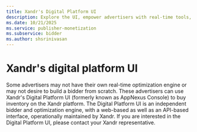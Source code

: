 ```yaml
---
title: Xandr's Digital Platform UI
description: Explore the UI, empower advertisers with real-time tools, effortlessly buy platform inventory via web/API. Contact the representative for details.
ms.date: 10/21/2025
ms.service: publisher-monetization
ms.subservice: bidder
ms.author: shsrinivasan
---
```


# Xandr's digital platform UI

Some advertisers may not have their own real-time optimization engine or may not desire to build a bidder from scratch. These advertisers can use Xandr's Digital Platform UI (formerly known as AppNexus Console) to buy inventory on the Xandr platform. The Digital Platform UI is an independent bidder and optimization engine, with a web-based as well as an API-based interface, operationally maintained by Xandr. If you are interested in the Digital Platform UI, please contact your Xandr representative.
